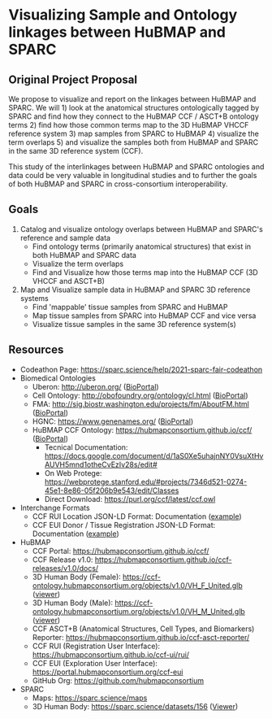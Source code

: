 <!-- markdownlint-disable MD013 -->

# Visualizing Sample and Ontology linkages between HuBMAP and SPARC

## Original Project Proposal

We propose to visualize and report on the linkages between HuBMAP and SPARC. We will 1) look at the anatomical structures ontologically tagged by SPARC and find how they connect to the HuBMAP CCF / ASCT+B ontology terms 2) find how those common terms map to the 3D HuBMAP VHCCF reference system 3) map samples from SPARC to HuBMAP 4) visualize the term overlaps 5) and visualize the samples both from HuBMAP and SPARC in the same 3D reference system (CCF).

This study of the interlinkages between HuBMAP and SPARC ontologies and data could be very valuable in longitudinal studies and to further the goals of both HuBMAP and SPARC in cross-consortium interoperability.

## Goals

1. Catalog and visualize ontology overlaps between HuBMAP and SPARC's reference and sample data
    - Find ontology terms (primarily anatomical structures) that exist in both HuBMAP and SPARC data
    - Visualize the term overlaps
    - Find and Visualize how those terms map into the HuBMAP CCF (3D VHCCF and ASCT+B)
1. Map and Visualize sample data in HuBMAP and SPARC 3D reference systems
    - Find 'mappable' tissue samples from SPARC and HuBMAP
    - Map tissue samples from SPARC into HuBMAP CCF and vice versa
    - Visualize tissue samples in the same 3D reference system(s)

## Resources

- Codeathon Page: <https://sparc.science/help/2021-sparc-fair-codeathon>
- Biomedical Ontologies
  - Uberon: <http://uberon.org/> ([BioPortal](https://bioportal.bioontology.org/ontologies/UBERON))
  - Cell Ontology: <http://obofoundry.org/ontology/cl.html> ([BioPortal](https://bioportal.bioontology.org/ontologies/CL))
  - FMA: <http://sig.biostr.washington.edu/projects/fm/AboutFM.html> ([BioPortal](https://bioportal.bioontology.org/ontologies/FMA))
  - HGNC: <https://www.genenames.org/> ([BioPortal](https://bioportal.bioontology.org/ontologies/HGNC))
  - HuBMAP CCF Ontology: <https://hubmapconsortium.github.io/ccf/> ([BioPortal](https://bioportal.bioontology.org/ontologies/CCF))
    - Tecnical Documentation: <https://docs.google.com/document/d/1aS0Xe5uhajnNY0VsuXtHvAUVH5mnd1otheCvEzIv28s/edit#>
    - On Web Protege: <https://webprotege.stanford.edu/#projects/7346d521-0274-45e1-8e86-05f206b9e543/edit/Classes>
    - Direct Download: <https://purl.org/ccf/latest/ccf.owl>
- Interchange Formats
  - CCF RUI Location JSON-LD Format: Documentation ([example](https://github.com/hubmapconsortium/ccf-ui/blob/66907f18052b2c9c86e7d6e7477ceba031b9b470/projects/ccf-eui/src/assets/sparc/data/rui_locations.jsonld#L58-L99))
  - CCF EUI Donor / Tissue Registration JSON-LD Format: Documentation ([example](https://github.com/hubmapconsortium/ccf-ui/blob/main/projects/ccf-eui/src/assets/sparc/data/rui_locations.jsonld))
- HuBMAP
  - CCF Portal: <https://hubmapconsortium.github.io/ccf/>
  - CCF Release v1.0: <https://hubmapconsortium.github.io/ccf-releases/v1.0/docs/>
  - 3D Human Body (Female): <https://ccf-ontology.hubmapconsortium.org/objects/v1.0/VH_F_United.glb> ([viewer](https://sandbox.babylonjs.com/?assetUrl=https://ccf-ontology.hubmapconsortium.org/objects/v1.0/VH_F_United.glb))
  - 3D Human Body (Male): <https://ccf-ontology.hubmapconsortium.org/objects/v1.0/VH_M_United.glb> ([viewer](https://sandbox.babylonjs.com/?assetUrl=https://ccf-ontology.hubmapconsortium.org/objects/v1.0/VH_M_United.glb))
  - CCF ASCT+B (Anatomical Structures, Cell Types, and Biomarkers) Reporter: <https://hubmapconsortium.github.io/ccf-asct-reporter/>
  - CCF RUI (Registration User Interface): <https://hubmapconsortium.github.io/ccf-ui/rui/>
  - CCF EUI (Exploration User Interface): <https://portal.hubmapconsortium.org/ccf-eui>
  - GitHub Org: <https://github.com/hubmapconsortium>
- SPARC
  - Maps: <https://sparc.science/maps>
  - 3D Human Body: <https://sparc.science/datasets/156> ([Viewer](https://mapcore-demo.org/current/scaffoldvuer/#/?url=https%3A%2F%2Fmapcore-bucket1.s3-us-west-2.amazonaws.com%2FWholeBody%2F31-May-2021%2FhumanBody%2FhumanBody_metadata.json))
